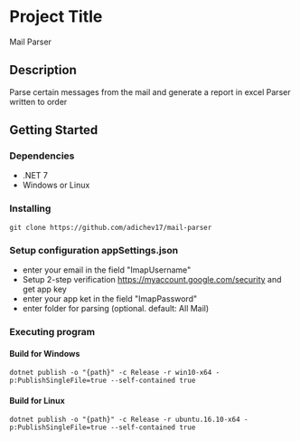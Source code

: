 # Project Title

Mail Parser

## Description

Parse certain messages from the mail and generate a report in excel
Parser written to order

## Getting Started

### Dependencies

* .NET 7
* Windows or Linux
  
### Installing

```
git clone https://github.com/adichev17/mail-parser
```
### Setup configuration appSettings.json
* enter your email in the field "ImapUsername"
* Setup 2-step verification https://myaccount.google.com/security and get app key
* enter your app ket in the field "ImapPassword"
* enter folder for parsing (optional. default: All Mail)

### Executing program

#### Build for Windows
```
dotnet publish -o "{path}" -c Release -r win10-x64 -p:PublishSingleFile=true --self-contained true
```

#### Build for Linux
```
dotnet publish -o "{path}" -c Release -r ubuntu.16.10-x64 -p:PublishSingleFile=true --self-contained true
```
